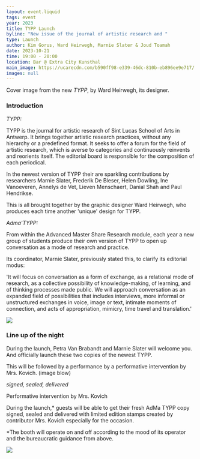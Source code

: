 ```yaml
---
layout: event.liquid
tags: event
year: 2023
title: TYPP Launch
byline: "New issue of the journal of artistic research and "
type: Launch
author: Kim Gorus, Ward Heirwegh, Marnie Slater & Joud Toamah
date: 2023-10-21
time: 19:00 - 20:00
location: Bar @ Extra City Kunsthal
main_image: https://ucarecdn.com/b590ff98-e339-46dc-810b-eb896ee9e717/
images: null
---
```

Cover image from the new *TYPP*, by Ward Heirwegh, its designer.

### Introduction

*TYPP:* 

TYPP is the journal for artistic research of Sint Lucas School of Arts in Antwerp. It brings together artistic research practices, without any hierarchy or a predefined format. It seeks to offer a forum for the field of artistic research, which is averse to categories and continuously reinvents and reorients itself. The editorial board is responsible for the composition of each periodical.

In the newest version of TYPP their are sparkling contributions by researchers Marnie Slater, Frederik De Bleser, Helen Dowling, Ine Vanoeveren, Annelys de Vet, Lieven Menschaert, Danial Shah and Paul Hendrikse. 

This is all brought together by the graphic designer Ward Heirwegh, who produces each time another 'unique' design for TYPP. 

*Adma'TYPP:*

From within the Advanced Master Share Research module, each year a new group of students produce their own version of TYPP to open up conversation as a mode of research and practice. 

Its coordinator, Marnie Slater, previously stated this, to clarify its editorial modus: 

'It will focus on conversation as a form of exchange, as a relational mode of research, as a collective possibility of knowledge-making, of learning, and of thinking processes made public. We will approach conversation as an expanded field of possibilities that includes interviews, more informal or unstructured exchanges in voice, image or text, intimate moments of connection, and acts of appropriation, mimicry, time travel and translation.'

![](https://ucarecdn.com/bf679ce8-1889-4727-885a-64820e81e1de/)

### Line up of the night

During the launch, Petra Van Brabandt and Marnie Slater will welcome you. And officially launch these two copies of the newest TYPP. 

This will be followed by a performance by a performative intervention by Mrs. Kovich. (image blow)

*signed, sealed, delivered* 

Performative intervention by Mrs. Kovich

During the launch,* guests will be able to get their fresh AdMa TYPP copy signed, sealed and delivered with limited edition stamps created by contributor Mrs. Kovich especially for the occasion. 

\*The booth will operate on and off according to the mood of its operator and the bureaucratic guidance from above. 





![](https://ucarecdn.com/2229cc9a-cc34-4603-971f-d9ca0bd80c4d/)